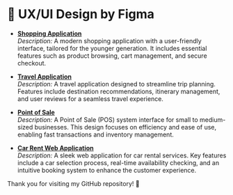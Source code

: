 # 🎨 UX/UI Design by Figma
- **[Shopping Application](https://www.figma.com/proto/nHjrpw7NVhU9HHBVaTQ8rg/Fast-F-Shopping-App?node-id=39-40&p=f&t=U647zMmn5JYdpfj9-1&scaling=scale-down&content-scaling=fixed&page-id=0%3A1&starting-point-node-id=39%3A40&show-proto-sidebar=1)**  
  _Description:_ A modern shopping application with a user-friendly interface, tailored for the younger generation. It includes essential features such as product browsing, cart management, and secure checkout.

- **[Travel Application](https://www.figma.com/proto/9sAZMrK2Tew6u9r1uBDdUz/Final-exam?node-id=7-3&starting-point-node-id=7%3A46&t=cq5SObSptBBcCrgI-1)**  
  _Description:_ A travel application designed to streamline trip planning. Features include destination recommendations, itinerary management, and user reviews for a seamless travel experience.

- **[Point of Sale]([https://github.com/your-username/project-3](https://www.figma.com/proto/WQUGZWT2BHUlc0SCCxj7XU/POS?node-id=2-3&starting-point-node-id=106%3A627&t=0ZMZiGNwJOr6oFlB-1))**  
  _Description:_ A Point of Sale (POS) system interface for small to medium-sized businesses. This design focuses on efficiency and ease of use, enabling fast transactions and inventory management.

- **[Car Rent Web Application](https://www.figma.com/proto/VubSN37DGypLRwK49v57Yc/UX%2FUI-SE?node-id=24-5&p=f&t=pMw5coWYegNwdL4F-1&scaling=scale-down&content-scaling=fixed&page-id=1%3A2&starting-point-node-id=24%3A5)**  
  _Description:_ A sleek web application for car rental services. Key features include a car selection process, real-time availability checking, and an intuitive booking system to enhance the customer experience.


Thank you for visiting my GitHub repository! 🌟
